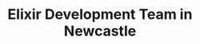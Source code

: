 ---
title: Elixir Development Team in Newcastle
permalink: /landings/locations/newcastle/developer/elixir
technology: Elixir
location: Newcastle
---